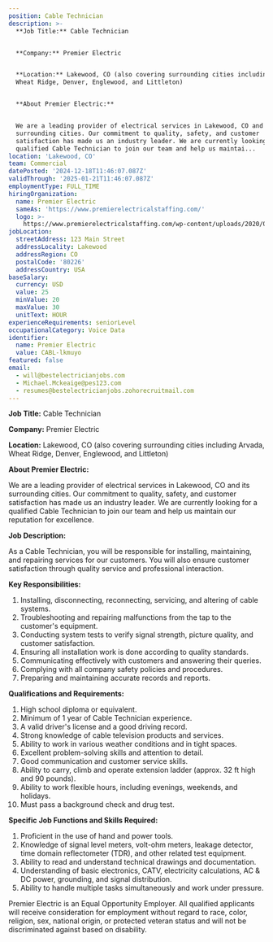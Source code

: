 ```yaml
---
position: Cable Technician
description: >-
  **Job Title:** Cable Technician


  **Company:** Premier Electric


  **Location:** Lakewood, CO (also covering surrounding cities including Arvada,
  Wheat Ridge, Denver, Englewood, and Littleton)


  **About Premier Electric:**


  We are a leading provider of electrical services in Lakewood, CO and its
  surrounding cities. Our commitment to quality, safety, and customer
  satisfaction has made us an industry leader. We are currently looking for a
  qualified Cable Technician to join our team and help us maintai...
location: 'Lakewood, CO'
team: Commercial
datePosted: '2024-12-18T11:46:07.087Z'
validThrough: '2025-01-21T11:46:07.087Z'
employmentType: FULL_TIME
hiringOrganization:
  name: Premier Electric
  sameAs: 'https://www.premierelectricalstaffing.com/'
  logo: >-
    https://www.premierelectricalstaffing.com/wp-content/uploads/2020/05/Premier-Electrical-Staffing-logo.png
jobLocation:
  streetAddress: 123 Main Street
  addressLocality: Lakewood
  addressRegion: CO
  postalCode: '80226'
  addressCountry: USA
baseSalary:
  currency: USD
  value: 25
  minValue: 20
  maxValue: 30
  unitText: HOUR
experienceRequirements: seniorLevel
occupationalCategory: Voice Data
identifier:
  name: Premier Electric
  value: CABL-lkmuyo
featured: false
email:
  - will@bestelectricianjobs.com
  - Michael.Mckeaige@pes123.com
  - resumes@bestelectricianjobs.zohorecruitmail.com
---
```




**Job Title:** Cable Technician

**Company:** Premier Electric

**Location:** Lakewood, CO (also covering surrounding cities including Arvada, Wheat Ridge, Denver, Englewood, and Littleton)

**About Premier Electric:**

We are a leading provider of electrical services in Lakewood, CO and its surrounding cities. Our commitment to quality, safety, and customer satisfaction has made us an industry leader. We are currently looking for a qualified Cable Technician to join our team and help us maintain our reputation for excellence.

**Job Description:**

As a Cable Technician, you will be responsible for installing, maintaining, and repairing services for our customers. You will also ensure customer satisfaction through quality service and professional interaction.

**Key Responsibilities:**

1. Installing, disconnecting, reconnecting, servicing, and altering of cable systems.
2. Troubleshooting and repairing malfunctions from the tap to the customer's equipment.
3. Conducting system tests to verify signal strength, picture quality, and customer satisfaction.
4. Ensuring all installation work is done according to quality standards.
5. Communicating effectively with customers and answering their queries.
6. Complying with all company safety policies and procedures.
7. Preparing and maintaining accurate records and reports.

**Qualifications and Requirements:**

1. High school diploma or equivalent.
2. Minimum of 1 year of Cable Technician experience.
3. A valid driver's license and a good driving record.
4. Strong knowledge of cable television products and services.
5. Ability to work in various weather conditions and in tight spaces.
6. Excellent problem-solving skills and attention to detail.
7. Good communication and customer service skills.
8. Ability to carry, climb and operate extension ladder (approx. 32 ft high and 90 pounds).
9. Ability to work flexible hours, including evenings, weekends, and holidays.
10. Must pass a background check and drug test.

**Specific Job Functions and Skills Required:**

1. Proficient in the use of hand and power tools.
2. Knowledge of signal level meters, volt-ohm meters, leakage detector, time domain reflectometer (TDR), and other related test equipment.
3. Ability to read and understand technical drawings and documentation.
4. Understanding of basic electronics, CATV, electricity calculations, AC & DC power, grounding, and signal distribution.
5. Ability to handle multiple tasks simultaneously and work under pressure.

Premier Electric is an Equal Opportunity Employer. All qualified applicants will receive consideration for employment without regard to race, color, religion, sex, national origin, or protected veteran status and will not be discriminated against based on disability.
